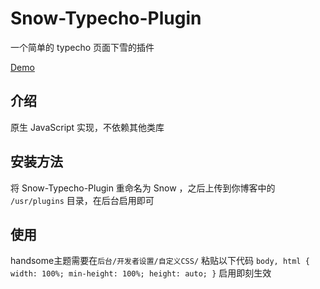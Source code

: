 # Snow-Typecho-Plugin
一个简单的 typecho 页面下雪的插件

[Demo](https://blog.miuxc.com/)

## 介绍
原生 JavaScript 实现，不依赖其他类库

## 安装方法
将 Snow-Typecho-Plugin 重命名为 Snow ，之后上传到你博客中的 `/usr/plugins` 目录，在后台启用即可

## 使用
handsome主题需要在`后台/开发者设置/自定义CSS/` 粘贴以下代码
`body, html {
  width: 100%;
  min-height: 100%;
  height: auto;
 }`
 启用即刻生效

